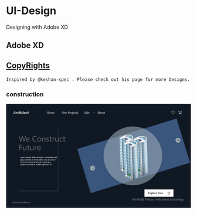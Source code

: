 # UI-Design
Designing with Adobe XD

## Adobe XD 

## [CopyRights](https://github.com/keshan-spec/Design-challenge) 
    Inspired by @keshan-spec . Please check out his page for more Designs.
    
 
### construction
![Screenshot](./output/construction.jpg)
